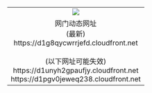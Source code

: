 ﻿<table>
  <tr></tr>
  <tr><td colspan=2 align=center><img src="https://d1g8qycwrrjefd.cloudfront.net/Up/oGate.jpg" /></td></tr>
  <tr><td colspan=2 align=center>网门动态网址<br/>(最新)
<br>https://d1g8qycwrrjefd.cloudfront.net
<br/><br/>(以下网址可能失效)
<br>https://d1unyh2gpaufjy.cloudfront.net
<br>https://d1pgv0jeweq238.cloudfront.net
    </td>
  </tr>
</table>

